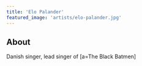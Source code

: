 ```yaml
---
title: 'Elo Palander'
featured_image: 'artists/elo-palander.jpg'
---
```


## About

Danish singer, lead singer of [a=The Black Batmen]

